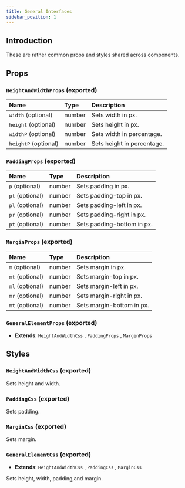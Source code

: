 ```yaml
--- 
title: General Interfaces
sidebar_position: 1
---
```


## Introduction

These are rather common props and styles shared across components.

## Props

### `HeightAndWidthProps` (exported)

| Name | Type | Description                                                          |
| :--- | :--- | :------------------------------------------------------------------- |
| `width` (optional) | number | Sets width in px.
| `height` (optional) | number | Sets height in px.
| `widthP` (optional) | number | Sets width in percentage.
| `heightP` (optional) | number | Sets height in percentage.

### `PaddingProps` (exported)

| Name | Type | Description                                                          |
| :--- | :--- | :------------------------------------------------------------------- |
| `p` (optional) | number | Sets padding in px.
| `pt` (optional) | number | Sets padding-top in px.
| `pl` (optional) | number | Sets padding-left in px.
| `pr` (optional) | number | Sets padding-right in px.
| `pt` (optional) | number | Sets padding-bottom in px.

### `MarginProps` (exported)

| Name | Type | Description                                                          |
| :--- | :--- | :------------------------------------------------------------------- |
| `m` (optional) | number | Sets margin in px.
| `mt` (optional) | number | Sets margin-top in px.
| `ml` (optional) | number | Sets margin-left in px.
| `mr` (optional) | number | Sets margin-right in px.
| `mt` (optional) | number | Sets margin-bottom in px.

### `GeneralElementProps` (exported)
- **Extends**: `HeightAndWidthCss` , `PaddingProps` , `MarginProps`

## Styles

### `HeightAndWidthCss` (exported)

Sets height and width.

### `PaddingCss` (exported)

Sets padding.

### `MarginCss` (exported)

Sets margin.

### `GeneralElementCss` (exported)
- **Extends**: `HeightAndWidthCss` , `PaddingCss` , `MarginCss`

Sets height, width, padding,and margin.